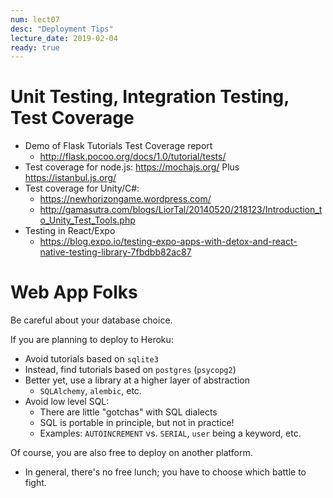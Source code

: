 ```yaml
---
num: lect07
desc: "Deployment Tips"
lecture_date: 2019-02-04
ready: true
---
```


# Unit Testing, Integration Testing, Test Coverage

* Demo of Flask Tutorials Test Coverage report
    * <http://flask.pocoo.org/docs/1.0/tutorial/tests/>
* Test coverage for node.js: <https://mochajs.org/> Plus <https://istanbul.js.org/>
* Test coverage for Unity/C#: 
   * <https://newhorizongame.wordpress.com/>
   * <http://gamasutra.com/blogs/LiorTal/20140520/218123/Introduction_to_Unity_Test_Tools.php>
* Testing in React/Expo
   * <https://blog.expo.io/testing-expo-apps-with-detox-and-react-native-testing-library-7fbdbb82ac87>


# Web App Folks

Be careful about your database choice.

If you are planning to deploy to Heroku:

* Avoid tutorials based on `sqlite3`
* Instead, find tutorials based on `postgres` (`psycopg2`)
* Better yet, use a library at a higher layer of abstraction
   * `SQLAlchemy`, `alembic`, etc.
* Avoid low level SQL:
   * There are little "gotchas" with SQL dialects
   * SQL is portable in principle, but not in practice!
   * Examples: `AUTOINCREMENT` vs. `SERIAL`, `user` being a keyword, etc. 
   
Of course, you are also free to deploy on another platform.  
* In general, there's no free lunch; you have to choose which battle to fight.


